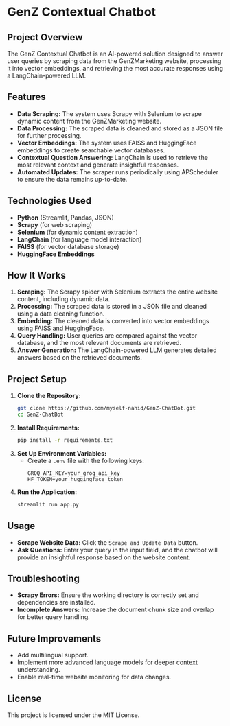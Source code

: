 # GenZ Contextual Chatbot

## Project Overview
The GenZ Contextual Chatbot is an AI-powered solution designed to answer user queries by scraping data from the GenZMarketing website, processing it into vector embeddings, and retrieving the most accurate responses using a LangChain-powered LLM.

## Features
- **Data Scraping:** The system uses Scrapy with Selenium to scrape dynamic content from the GenZMarketing website.
- **Data Processing:** The scraped data is cleaned and stored as a JSON file for further processing.
- **Vector Embeddings:** The system uses FAISS and HuggingFace embeddings to create searchable vector databases.
- **Contextual Question Answering:** LangChain is used to retrieve the most relevant context and generate insightful responses.
- **Automated Updates:** The scraper runs periodically using APScheduler to ensure the data remains up-to-date.

## Technologies Used
- **Python** (Streamlit, Pandas, JSON)  
- **Scrapy** (for web scraping)  
- **Selenium** (for dynamic content extraction)  
- **LangChain** (for language model interaction)  
- **FAISS** (for vector database storage)  
- **HuggingFace Embeddings**  

## How It Works
1. **Scraping:** The Scrapy spider with Selenium extracts the entire website content, including dynamic data.  
2. **Processing:** The scraped data is stored in a JSON file and cleaned using a data cleaning function.  
3. **Embedding:** The cleaned data is converted into vector embeddings using FAISS and HuggingFace.  
4. **Query Handling:** User queries are compared against the vector database, and the most relevant documents are retrieved.  
5. **Answer Generation:** The LangChain-powered LLM generates detailed answers based on the retrieved documents.

## Project Setup
1. **Clone the Repository:**
   ```bash
   git clone https://github.com/myself-nahid/GenZ-ChatBot.git
   cd GenZ-ChatBot
   ```
2. **Install Requirements:**
   ```bash
   pip install -r requirements.txt
   ```
3. **Set Up Environment Variables:**
   - Create a `.env` file with the following keys:
     ```plaintext
     GROQ_API_KEY=your_groq_api_key
     HF_TOKEN=your_huggingface_token
     ```
4. **Run the Application:**
   ```bash
   streamlit run app.py
   ```

## Usage
- **Scrape Website Data:** Click the `Scrape and Update Data` button.
- **Ask Questions:** Enter your query in the input field, and the chatbot will provide an insightful response based on the website content.

## Troubleshooting
- **Scrapy Errors:** Ensure the working directory is correctly set and dependencies are installed.
- **Incomplete Answers:** Increase the document chunk size and overlap for better query handling.

## Future Improvements
- Add multilingual support.
- Implement more advanced language models for deeper context understanding.
- Enable real-time website monitoring for data changes.

## License
This project is licensed under the MIT License.

